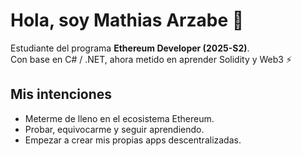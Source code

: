 # Hola, soy Mathias Arzabe 👋

Estudiante del programa **Ethereum Developer (2025-S2)**.  
Con base en C# / .NET, ahora metido en aprender Solidity y Web3 ⚡  

## Mis intenciones
- Meterme de lleno en el ecosistema Ethereum.  
- Probar, equivocarme y seguir aprendiendo.  
- Empezar a crear mis propias apps descentralizadas.  
